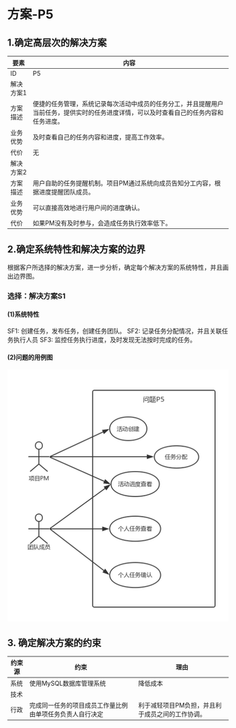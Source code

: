 # 方案-P5

## 1.确定高层次的解决方案

| 要素 | 内容 |
| --- | --- |
| ID | P5 |
| 解决方案1 |
| 方案描述 | 便捷的任务管理，系统记录每次活动中成员的任务分工，并且提醒用户当前任务，提供实时的任务进度详情，可以及时查看自己的任务内容和任务进度。 |
| 业务优势 | 及时查看自己的任务内容和进度，提高工作效率。 |
| 代价 | 无 |
| 解决方案2 |
| 方案描述 | 用户自助的任务提醒机制。项目PM通过系统向成员告知分工内容，根据进度提醒团队成员。 |
| 业务优势 | 可以直接高效地进行用户间的进度确认。 |
| 代价 | 如果PM没有及时参与，会造成任务执行效率低下。 |

## 2.确定系统特性和解决方案的边界

根据客户所选择的解决方案，进一步分析，确定每个解决方案的系统特性，并且画出边界图。

### 选择：解决方案S1

#### \(1\)系统特性

SF1: 创建任务，发布任务，创建任务团队。
SF2: 记录任务分配情况，并且关联任务执行人员
SF3: 监控任务执行进度，及时发现无法按时完成的任务。

#### \(2\)问题的用例图

![](/img/boundary/usecase-P5.png)

## 3. 确定解决方案的约束
|约束源|约束|理由|
|---|---|---|
|系统|使用MySQL数据库管理系统|降低成本|
|技术|||
|行政|完成同一任务的项目成员工作量比例由单项任务负责人自行决定|利于减轻项目PM负担，并且利于成员之间的工作协调。|















